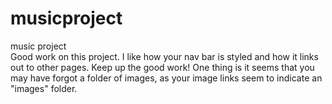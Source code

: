 # musicproject
music project  
Good work on this project. I like how your nav bar is styled and how it links out to other pages. Keep up the good work! One thing is it seems that you may have forgot a folder of images, as your image links seem to indicate an "images" folder.
